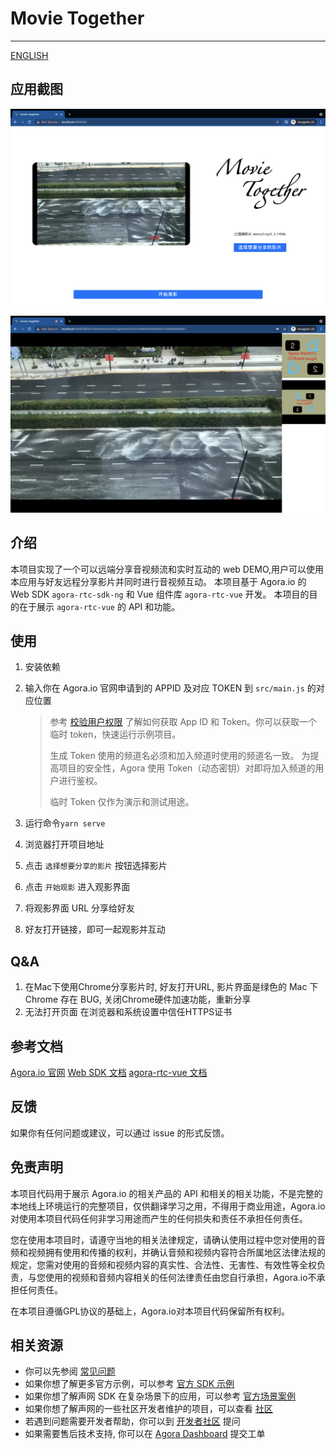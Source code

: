 # Movie Together

---

[ENGLISH](./README_EN.md)

## 应用截图

![screenshot_1](./demo_screenshot.png)

![screenshot_2](./demo_screenshot2.png)
## 介绍

本项目实现了一个可以远端分享音视频流和实时互动的 web DEMO,用户可以使用本应用与好友远程分享影片并同时进行音视频互动。
本项目基于 Agora.io 的 Web SDK `agora-rtc-sdk-ng` 和 Vue 组件库 `agora-rtc-vue` 开发。
本项目的目的在于展示 `agora-rtc-vue` 的 API 和功能。
## 使用

1. 安装依赖
2. 输入你在 Agora.io 官网申请到的 APPID 及对应 TOKEN 到 `src/main.js` 的对应位置
   
   > 参考 [校验用户权限](https://docs.agora.io/cn/Agora%20Platform/token) 了解如何获取 App ID 和 Token。你可以获取一个临时 token，快速运行示例项目。
   >
   > 生成 Token 使用的频道名必须和加入频道时使用的频道名一致。
   > 为提高项目的安全性，Agora 使用 Token（动态密钥）对即将加入频道的用户进行鉴权。
   >
   > 临时 Token 仅作为演示和测试用途。
3. 运行命令`yarn serve`
4. 浏览器打开项目地址
5. 点击 `选择想要分享的影片` 按钮选择影片
6. 点击 `开始观影` 进入观影界面
7. 将观影界面 URL 分享给好友
8. 好友打开链接，即可一起观影并互动

## Q&A

   1. 在Mac下使用Chrome分享影片时, 好友打开URL, 影片界面是绿色的
      Mac 下 Chrome 存在 BUG, 关闭Chrome硬件加速功能，重新分享
   2. 无法打开页面
      在浏览器和系统设置中信任HTTPS证书

## 参考文档

[Agora.io 官网](https://www.agora.io)
[Web SDK 文档](https://docs.agora.io/cn/Voice/API%20Reference/web_ng/index.html)
[agora-rtc-vue 文档](https://webdemo.agora.io/agora_rtc_vue_doc/)

## 反馈

如果你有任何问题或建议，可以通过 issue 的形式反馈。

## 免责声明

本项目代码用于展示 Agora.io 的相关产品的 API 和相关的相关功能，不是完整的本地线上环境运行的完整项目，仅供翻译学习之用，不得用于商业用途，Agora.io 对使用本项目代码任何非学习用途而产生的任何损失和责任不承担任何责任。

您在使用本项目时，请遵守当地的相关法律规定，请确认使用过程中您对使用的音频和视频拥有使用和传播的权利，并确认音频和视频内容符合所属地区法律法规的规定，您需对使用的音频和视频内容的真实性、合法性、无害性、有效性等全权负责，与您使用的视频和音频内容相关的任何法律责任由您自行承担，Agora.io不承担任何责任。

在本项目遵循GPL协议的基础上，Agora.io对本项目代码保留所有权利。

## 相关资源

- 你可以先参阅 [常见问题](https://docs.agora.io/cn/faq)
- 如果你想了解更多官方示例，可以参考 [官方 SDK 示例](https://github.com/AgoraIO)
- 如果你想了解声网 SDK 在复杂场景下的应用，可以参考 [官方场景案例](https://github.com/AgoraIO-usecase)
- 如果你想了解声网的一些社区开发者维护的项目，可以查看 [社区](https://github.com/AgoraIO-Community)
- 若遇到问题需要开发者帮助，你可以到 [开发者社区](https://rtcdeveloper.com/) 提问
- 如果需要售后技术支持, 你可以在 [Agora Dashboard](https://dashboard.agora.io) 提交工单